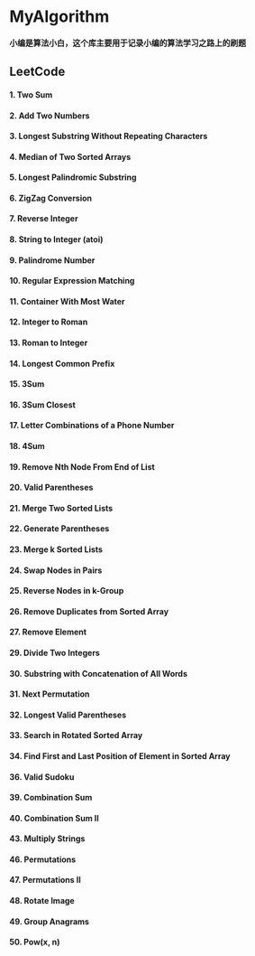 # MyAlgorithm
**小编是算法小白，这个库主要用于记录小编的算法学习之路上的刷题**
## LeetCode
#### 1. Two Sum
#### 2. Add Two Numbers
#### 3. Longest Substring Without Repeating Characters
#### 4. Median of Two Sorted Arrays
#### 5. Longest Palindromic Substring
#### 6. ZigZag Conversion
#### 7. Reverse Integer
#### 8. String to Integer (atoi)
#### 9. Palindrome Number

#### 10. Regular Expression Matching    

#### 11. Container With Most Water

#### 12. Integer to Roman

#### 13. Roman to Integer

#### 14. Longest Common Prefix

#### 15. 3Sum

#### 16. 3Sum Closest

#### 17. Letter Combinations of a Phone Number

#### 18. 4Sum

#### 19. Remove Nth Node From End of List

#### 20. Valid Parentheses

#### 21. Merge Two Sorted Lists

#### 22. Generate Parentheses

#### 23. Merge k Sorted Lists

#### 24. Swap Nodes in Pairs

#### 25. Reverse Nodes in k-Group    

#### 26. Remove Duplicates from Sorted Array
#### 27. Remove Element

#### 29. Divide Two Integers

#### 30. Substring with Concatenation of All Words

#### 31. Next Permutation    

#### 32. Longest Valid Parentheses 

#### 33. Search in Rotated Sorted Array    

#### 34. Find First and Last Position of Element in Sorted Array    

#### 36. Valid Sudoku

#### 39. Combination Sum 

#### 40. Combination Sum II    

#### 43. Multiply Strings    

#### 46. Permutations

#### 47. Permutations II    

#### 48. Rotate Image    

#### 49. Group Anagrams    

#### 50. Pow(x, n)